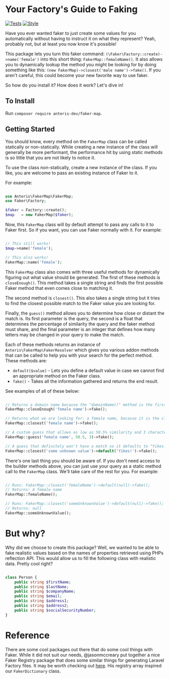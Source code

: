 # Your Factory's Guide to Faking
[![Tests](https://github.com/Anteris-Dev/faker-map/workflows/Tests/badge.svg)](https://github.com/Anteris-Dev/faker-map/actions?query=workflow%3ATests)
[![Style](https://github.com/Anteris-Dev/faker-map/workflows/Style/badge.svg)](https://github.com/Anteris-Dev/faker-map/actions?query=workflow%3AStyle)

Have you ever wanted faker to just create some values for you automatically without having to instruct it on what they represent? Yeah, probably not, but at least you now know it's possible!

This package lets you turn this faker command: `(\Faker\Factory::create)->name('female')` into this short thing: `FakerMap::femaleName()`. It also allows you to dynamically lookup the method you might be looking for by doing something like this: `(new FakerMap)->closest('male name')->fake()`. If you aren't careful, this could become your new favorite way to use faker.

So how do you install it? How does it work? Let's dive in!

## To Install

Run `composer require anteris-dev/faker-map`.

## Getting Started

You should know, every method on the `FakerMap` class can be called statically or non-statically. While creating a new instance of the class will generally be more performant, the performance hit by using static methods is so little that you are not likely to notice it.

To use the class non-statically, create a new instance of the class. If you like, you are welcome to pass an existing instance of Faker to it.

For example:

```php

use Anteris\FakerMap\FakerMap;
use Faker\Factory;

$faker = Factory::create();
$map   = new FakerMap($faker);

```

Now, this `FakerMap` class will by default attempt to pass any calls to it to Faker first. So if you want, you can use Faker normally with it. For example:

```php

// This still works!
$map->name('female');

// This also works!
FakerMap::name('female');

```

This `FakerMap` class also comes with three useful methods for dynamically figuring out what value should be generated. The first of these methods is `closeEnough()`. This method takes a single string and finds the first possible Faker method that even comes close to matching it.

The second method is `closest()`. This also takes a single string but it tries to find the closest possible match to the Faker value you are looking for.

Finally, the `guess()` method allows you to determine how close or distant the match is. Its first parameter is the query, the second is a float that determines the percentage of similarity the query and the faker method must share, and the final parameter is an integer that defines how many letters may be changed in your query to make the match.

Each of these methods returns an instance of `Anteris\FakerMap\FakerResolver` which gives you various addon methods that can be called to help you with your search for the perfect method. These methods are:

- `default($value)` - Lets you define a default value in case we cannot find an appropriate method on the Faker class.
- `fake()` - Takes all the information gathered and returns the end result.

See examples of all of these below:

```php

// Returns a domain name because the "domainName()" method is the first match
FakerMap::closeEnough('female name')->fake();

// Returns what we are looking for: a female name, because it is the closest match
FakerMap::closest('female name')->fake();

// A custom guess that allows as low as 50.5% similarity and 3 characters to be changed
FakerMap::guess('female name', 50.5, 3)->fake();

// A guess that definitely won't have a match so it defaults to "Yikes!"
FakerMap::closest('some unknown value')->default('Yikes!')->fake();

```

There's one last thing you should be aware of. If you don't need access to the builder methods above, you can just use your query as a static method call to the `FakerMap` class. We'll take care of the rest for you. For example:

```php

// Runs: FakerMap::closest('femaleName')->default(null)->fake();
// Returns: A female name
FakerMap::femaleName();

// Runs: FakerMap::closest('someUnknownValue')->default(null)->fake();
// Returns: null
FakerMap::someUnknownValue();

```

# But why?
Why did we choose to create this package? Well, we wanted to be able to fake realistic values based on the names of properties retrieved using PHPs reflection API. This would allow us to fill the following class with realistic data. Pretty cool right?

```php

class Person {
	public string $firstName;
	public string $lastName;
	public string $companyName;
	public string $email;
	public string $address1;
	public string $address2;
	public string $socialSecurityNumber;
}

```

# Reference

There are some cool packages out there that do some cool things with Faker. While it did not suit our needs, @jasonmccreary put together a nice Faker Registry package that does some similar things for generating Laravel Factory files. It may be worth checking out [here](https://github.com/laravel-shift/faker-registry). His registry array inspired our `FakerDictionary` class.
